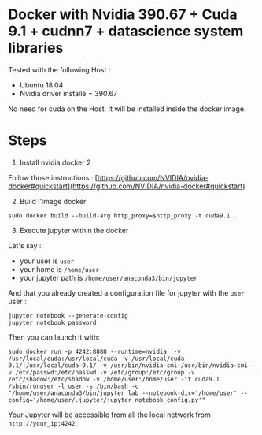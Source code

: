 # Docker with Nvidia 390.67 + Cuda 9.1 + cudnn7 + datascience system libraries


Tested with the following Host :
* Ubuntu 18.04
* Nvidia driver installé = 390.67

No need for cuda on the Host. It will be installed inside the docker image.



# Steps

1. Install nvidia docker 2

Follow those instructions : [https://github.com/NVIDIA/nvidia-docker#quickstart](https://github.com/NVIDIA/nvidia-docker#quickstart)


2. Build l'image docker 

```
sudo docker build --build-arg http_proxy=$http_proxy -t cuda9.1 .
```


3. Execute jupyter within the docker

Let's say :

* your user is `user`
* your home is `/home/user`
* your jupyter path is `/home/user/anaconda3/bin/jupyter`

And that you already created a configuration file for jupyter with the `user` user :

```
jupyter notebook --generate-config
jupyter notebook password
```

Then you can launch it with:

```
sudo docker run -p 4242:8888 --runtime=nvidia  -v /usr/local/cuda:/usr/local/cuda -v /usr/local/cuda-9.1/:/usr/local/cuda-9.1/ -v /usr/bin/nvidia-smi:/usr/bin/nvidia-smi -v /etc/passwd:/etc/passwd -v /etc/group:/etc/group -v /etc/shadow:/etc/shadow -v /home/user:/home/user -it cuda9.1 /sbin/runuser -l user -s /bin/bash -c "/home/user/anaconda3/bin/jupyter lab --notebook-dir='/home/user' --config='/home/user/.jupyter/jupyter_notebook_config.py'"
```

Your Jupyter will be accessible from all the local network from `http://your_ip:4242`.


